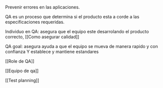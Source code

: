 Prevenir errores en las aplicaciones.

QA es un proceso que determina si el producto  esta a corde a las especificaciones requeridas.

Individuo en QA: asegura que el equipo este desarrolando el producto correcto, [[Como asegurar calidad]]

QA goal: 
asegura ayuda a que el equipo se mueva de manera rapido y con confianza
Y establece y mantiene estandares

[[Role de QA]]

[[Equipo de qa]]

[[Test planning]]